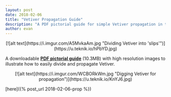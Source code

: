 ```yaml
---
layout: post
date: 2018-02-06
title: "Vetiver Propagation Guide"
description: "A PDF pictorial guide for simple Vetiver propagation in the subtropics."
author: evan
---
```

<div style="text-align:center" markdown="1">
[![alt text](https://i.imgur.com/A5MvkaAm.jpg "Dividing Vetiver into 'slips'")](https://u.teknik.io/hPbYD.jpg)
</div>

A downloadable [**PDF pictorial guide**](https://u.teknik.io/l8IcH.pdf) (10.3MB) with high resolution images to illustrate how to easily divide and propagate Vetiver.

<div style="text-align:center" markdown="1">
[![alt text](https://i.imgur.com/WCBORkWm.jpg "Digging Vetiver for propagation")](https://u.teknik.io/KnYJ6.jpg)
</div>

[here]({% post_url 2018-02-06-prop %})